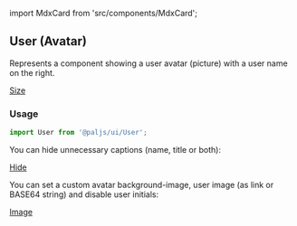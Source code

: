 import MdxCard from 'src/components/MdxCard';

<MdxCard>

## User (Avatar)

Represents a component showing a user avatar (picture) with a user name on the right.

[Size](demo://Size.tsx)

### Usage

```js
import User from '@paljs/ui/User';
```

You can hide unnecessary captions (name, title or both):

[Hide](demo://Hide.tsx)

You can set a custom avatar background-image, user image (as link or BASE64 string) and disable user initials:

[Image](demo://Image.tsx)

</MdxCard>
